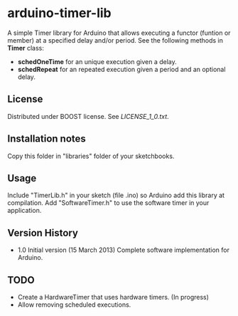 # arduino-timer-lib

A simple Timer library for Arduino that allows executing a functor (funtion or member) at a specified delay and/or period.
See the following methods in **Timer** class:
- **schedOneTime** for an unique execution given a delay.
- **schedRepeat** for an repeated execution given a period and an optional delay.

## License
Distributed under BOOST license. See *LICENSE_1_0.txt*.

## Installation notes
Copy this folder in "libraries" folder of your sketchbooks.

## Usage
Include "TimerLib.h" in your sketch (file .ino) so Arduino add this library at compilation.
Add "SoftwareTimer.h" to use the software timer in your application.

## Version History
- 1.0 Initial version (15 March 2013)
	Complete software implementation for Arduino.

## TODO
- Create a HardwareTimer that uses hardware timers. (In progress)
- Allow removing scheduled executions.

